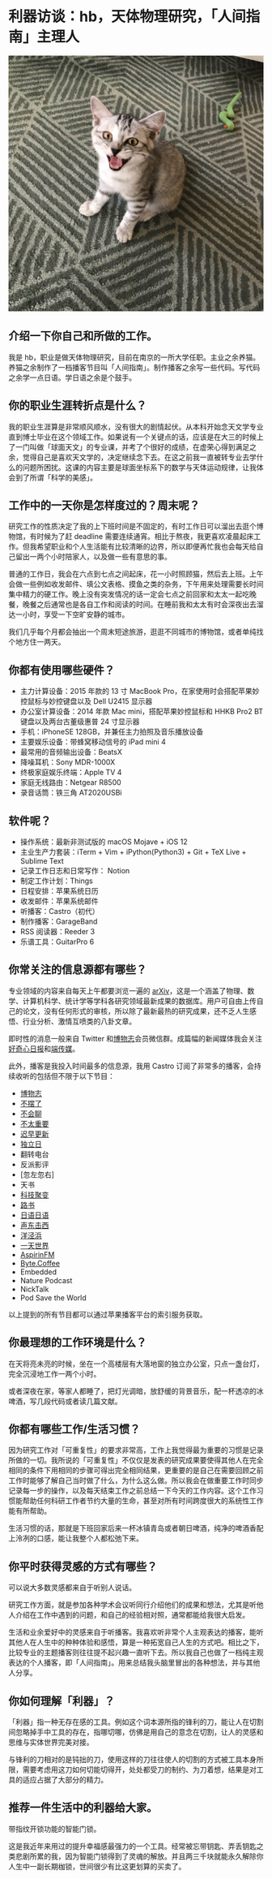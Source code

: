 # 利器访谈：hb，天体物理研究，「人间指南」主理人

![cat](images/22_image.JPG)

## 介绍一下你自己和所做的工作。

我是 hb，职业是做天体物理研究，目前在南京的一所大学任职。主业之余养猫。养猫之余制作了一档播客节目叫「人间指南」。制作播客之余写一些代码。写代码之余学一点日语。学日语之余是个鼓手。

## 你的职业生涯转折点是什么？

我的职业生涯算是非常顺风顺水，没有很大的剧情起伏。从本科开始念天文学专业直到博士毕业在这个领域工作。如果说有一个关键点的话，应该是在大三的时候上了一门叫做「球面天文」的专业课，并考了个很好的成绩，在虚荣心得到满足之余，觉得自己是喜欢天文学的，决定继续念下去。在这之前我一直被转专业去学什么的问题所困扰。这课的内容主要是球面坐标系下的数学与天体运动规律，让我体会到了所谓「科学的美感」。

## 工作中的一天你是怎样度过的？周末呢？

研究工作的性质决定了我的上下班时间是不固定的，有时工作日可以溜出去逛个博物馆，有时候为了赶 deadline 需要连续通宵。相比于熬夜，我更喜欢凌晨起床工作。但我希望职业和个人生活能有比较清晰的边界，所以即便再忙我也会每天给自己留出一两个小时陪家人，以及做一些有意思的事。

普通的工作日，我会在六点到七点之间起床，花一小时照顾猫，然后去上班。上午会做一些例如收发邮件、填公文表格、摸鱼之类的杂务，下午用来处理需要长时间集中精力的硬工作。晚上没有突发情况的话一定会七点之前回家和太太一起吃晚餐，晚餐之后通常也是各自工作和阅读的时间。在睡前我和太太有时会深夜出去溜达一小时，享受一下空旷安静的城市。

我们几乎每个月都会抽出一个周末短途旅游，逛逛不同城市的博物馆，或者单纯找个地方住一两天。

## 你都有使用哪些硬件？

- 主力计算设备：2015 年款的 13 寸 MacBook Pro，在家使用时会搭配苹果妙控鼠标与妙控键盘以及 Dell U2415 显示器
- 办公室计算设备：2014 年款 Mac mini，搭配苹果妙控鼠标和 HHKB Pro2 BT 键盘以及两台古董级惠普 24 寸显示器
- 手机：iPhoneSE 128GB，并兼任主力拍照及音乐播放设备
- 主要娱乐设备：带蜂窝移动信号的 iPad mini 4
- 最常用的音频输出设备：BeatsX
- 降噪耳机：Sony MDR-1000X
- 终极家庭娱乐终端：Apple TV 4
- 家庭无线路由：Netgear R8500
- 录音话筒：铁三角 AT2020USBi

## 软件呢？

- 操作系统：最新非测试版的 macOS Mojave + iOS 12
- 主业生产力套装：iTerm + Vim + iPython(Python3) + Git + TeX Live + Sublime Text
- 记录工作日志和日常写作： Notion
- 制定工作计划：Things
- 日程安排：苹果系统日历
- 收发邮件：苹果系统邮件
- 听播客：Castro（初代）
- 制作播客：GarageBand
- RSS 阅读器：Reeder 3
- 乐谱工具：GuitarPro 6

## 你常关注的信息源都有哪些？

专业领域的内容来自每天上午都要浏览一遍的 [arXiv](http://arxiv.org)，这是一个涵盖了物理、数学、计算机科学、统计学等学科各研究领域最新成果的数据库。用户可自由上传自己的论文，没有任何形式的审核，所以除了最新最热的研究成果，还不乏人生感悟、行业分析、激情互喷类的八卦文章。

即时性的消息一般来自 Twitter 和[博物志](https://bowuzhi.fm)会员微信群。成篇幅的新闻媒体我会关注[好奇心日报](https://www.qdaily.com)和[端传媒](https://theinitium.com)。

此外，播客是我投入时间最多的信息源，我用 Castro 订阅了非常多的播客，会持续收听的包括但不限于以下节目：

- [博物志](https://bowuzhi.fm)
- [不摆了](http://bubaile.net)
- [不会聊](https://buhuiliao.fireside.fm)
- [不太重要](https://butaizhongyao.fireside.fm)
- [迟早更新](http://www.weareones.com/podcast)
- [独立日](https://riyu.io/independenceday/)
- 翻转电台
- 反派影评
- [忽左忽右]
- 天书
- [科技聚变](https://techfusionfm.com)
- [路书](http://lushu88.com)
- [日语日语](https://riyu.io/hibi/)
- [声东击西](https://www.etw.fm/)
- [洋泾浜](https://www.yangjingbang.fm)
- [一天世界](yitianshijie.neet)
- [AspirinFM](http://aspirin.fireside.fm)
- [Byte.Coffee](http://byte.coffee/)
- Embedded
- Nature Podcast
- NickTalk
- Pod Save the World

以上提到的所有节目都可以通过苹果播客平台的索引服务获取。

## 你最理想的工作环境是什么？

在天将亮未亮的时候，坐在一个高楼层有大落地窗的独立办公室，只点一盏台灯，完全沉浸地工作一两个小时。 

或者深夜在家，等家人都睡了，把灯光调暗，放舒缓的背景音乐，配一杯透凉的冰啤酒，写几段代码或者读几篇文献。

## 你都有哪些工作/生活习惯？

因为研究工作对「可重复性」的要求非常高，工作上我觉得最为重要的习惯是记录所做的一切。我所说的「可重复性」不仅仅是发表的研究成果要使得其他人在完全相同的条件下用相同的步骤可得出完全相同结果，更重要的是自己在需要回顾之前工作时能够了解自己当时做了什么，为什么这么做。所以我会在做重要工作时同步记录每一步的操作，以及每天结束工作之前总结一下今天的工作内容。这个工作习惯能帮助任何科研工作者节约大量的生命，甚至对所有时间跨度很大的系统性工作能有所帮助。

生活习惯的话，那就是下班回家后来一杯冰镇青岛或者朝日啤酒，纯净的啤酒香配上泠冽的口感，能让我整个人都松弛下来。

## 你平时获得灵感的方式有哪些？

可以说大多数灵感都来自于听别人说话。

研究工作方面，就是参加各种学术会议听同行介绍他们的成果和想法，尤其是听他人介绍在工作中遇到的问题，和自己的经验相对照，通常都能给我很大启发。

生活和业余爱好中的灵感来自于听播客。我喜欢听非常个人主观表达的播客，能听其他人在人生中的种种体验和感悟，算是一种拓宽自己人生的方式吧。相比之下，比较专业的主题播客则往往提不起兴趣一直听下去。所以我自己也做了一档纯主观表达的个人播客，即「人间指南」。用来总结我头脑里冒出的各种想法，并与其他人分享。

## 你如何理解「利器」？

「利器」指一种无存在感的工具。例如这个词本源所指的锋利的刀，能让人在切割间忽略掉手中工具的存在，指哪切哪，仿佛是用自己的意念在切割，让人的灵感和思维与实体世界完美对接。

与锋利的刀相对的是钝拙的刀，使用这样的刀往往使人的切割的方式被工具本身所限，需要考虑用这刀如何切能切得开，处处都受刀的制约、为刀着想，结果是对工具的适应占据了大部分的精力。

## 推荐一件生活中的利器给大家。

带指纹开锁功能的智能门锁。

这是我近年来用过的提升幸福感最强力的一个工具。经常被忘带钥匙、弄丢钥匙之类悲剧所累的我，因为智能门锁得到了灵魂的解放。并且两三千块就能永久解除你人生中一副长期枷锁，世间很少有比这更划算的买卖了。